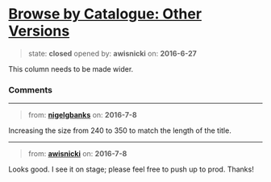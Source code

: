 # [Browse by Catalogue: Other Versions](https://github.com/livingstoneonline/livingstoneonline/issues/70)

> state: **closed** opened by: **awisnicki** on: **2016-6-27**

This column needs to be made wider.


### Comments

---
> from: [**nigelgbanks**](https://github.com/livingstoneonline/livingstoneonline/issues/70#issuecomment-231332763) on: **2016-7-8**

Increasing the size from 240 to 350 to match the length of the title.

---
> from: [**awisnicki**](https://github.com/livingstoneonline/livingstoneonline/issues/70#issuecomment-231380207) on: **2016-7-8**

Looks good. I see it on stage; please feel free to push up to prod. Thanks!


